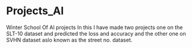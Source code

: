 # Projects_AI
Winter School Of AI projects
In this I have made two projects one on the SLT-10 dataset and predicted the loss and accuracy and the other one on SVHN dataset aslo known as the street no. dataset.
